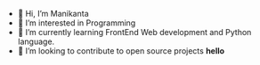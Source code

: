 - 👋 Hi, I’m Manikanta
- 👀 I’m interested in Programming 
- 🌱 I’m currently learning FrontEnd Web development and Python language.
- 💞️ I’m looking to contribute to open source projects
**hello**
<!---
Manikanta20/Manikanta20 is a ✨ special ✨ repository because its `README.md` (this file) appears on your GitHub profile.
You can click the Preview link to take a look at your changes.
--->
